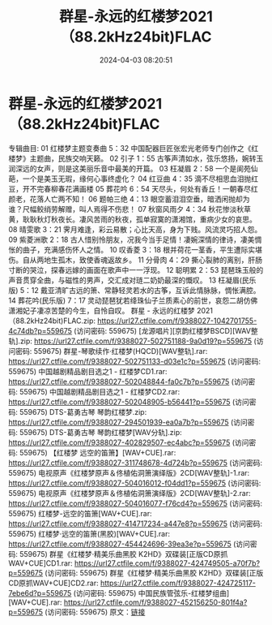 ﻿---
title: 群星-永远的红楼梦2021（88.2kHz24bit)FLAC
date: 2024-04-03 08:20:51
categories: 古典音乐、新世纪、纯音雅乐
tags: 纯音雅乐
---
# 群星-永远的红楼梦2021（88.2kHz24bit)FLAC

专辑曲目:
01 红楼梦主题变奏曲 5：32
中国配器巨匠张宏光老师专门创作之《红楼梦》主题曲，民族交响天籁。
02 引子 1：55
古筝声清如水，弦乐悠扬，婉转玉润深远的女声，则是这美丽乐音中最美的开篇。
03 枉凝眉 2：58
一个是阆苑仙葩，一个是美玉无瑕，缘何心事终虚化？
04 红豆曲 4：35
滴不尽相思血泪抛红豆，开不完春柳春花满画楼
05 葬花吟 6：54
天尽头，何处有香丘！一朝春尽红颜老，花落人亡两不知！
06 题帕三绝 4：13
眼空蓄泪泪空垂，暗洒闲抛却为谁？尺幅鲛绡劳解赠，叫人焉得不伤悲！
07 秋窗风雨夕 4：34
秋花惨淡秋草黄，耿耿秋灯秋夜长。凄风苦雨的秋夜，孤单寂寞的潇湘馆，重病少女的哀思。
08 晴雯歌 3：21
霁月难逢，彩云易散；心比天高，身为下贱。风流灵巧招人怨。
09 紫菱洲歌 2：18
古人惜别怜朋友，况我今当手足情！凄婉深情的律诗，凄美惆怅的曲子，充满感伤怀人之情。
10 叹香菱 3：18
根并荷花一茎香，平生遭际实堪伤。自从两地生孤木，致使香魂返故乡。
11 分骨肉 4：29
撕心裂肺的离别，肝肠寸断的哭泣，探春远嫁的画面在歌声中一一浮现。
12 聪明累 2：53
琵琶珠玉般的声音贯穿全曲，与磁性的男声，交汇成对琏二奶奶最深的慨叹。
13 枉凝眉(民乐版) 5：12
戴亚清旷古远的箫、常静轻灵若水的古筝，互诉此情脉脉，惆怅满腔。
14 葬花吟(民乐版) 7：17
灵动琵琶犹若绛珠仙子兰质素心的前世，哀怨二胡仿佛潇湘妃子凄凉苦楚的今生，自怜自叹。
群星 - 永远的红楼梦 2021 （88.2kHz24bit)FLAC.zip: https://url27.ctfile.com/f/9388027-1042701755-4c74db?p=559675
(访问密码: 559675)
[龙源唱片][京韵红楼梦BSCD][WAV整轨].zip: https://url27.ctfile.com/f/9388027-502751188-9a0d19?p=559675
(访问密码: 559675)
群星-琴歌续作·红楼梦(HQCD)[WAV整轨].rar: https://url27.ctfile.com/f/9388027-502751133-d03e1c?p=559675
(访问密码: 559675)
中国越剧精品剧目选之1 - 红楼梦CD1.rar: https://url27.ctfile.com/f/9388027-502048844-fa0c7b?p=559675
(访问密码: 559675)
中国越剧精品剧目选之1 - 红楼梦CD2.rar: https://url27.ctfile.com/f/9388027-502048905-b56441?p=559675
(访问密码: 559675)
DTS-葛勇古琴 琴韵红楼梦.zip: https://url27.ctfile.com/f/9388027-294501939-ea0a7b?p=559675
(访问密码: 559675)
DTS-葛勇古琴 琴韵红楼梦[WAV分轨].zip: https://url27.ctfile.com/f/9388027-402829507-ec4abc?p=559675
(访问密码: 559675)
【红楼梦 远空的笛箫】[WAV+CUE].rar: https://url27.ctfile.com/f/9388027-311748678-4d724b?p=559675
(访问密码: 559675)
电视原声《红楼梦原声＆佟植佑洞箫演绎版》2CD[WAV整轨]-1.rar: https://url27.ctfile.com/f/9388027-504016012-f04dd1?p=559675
(访问密码: 559675)
电视原声《红楼梦原声＆佟植佑洞箫演绎版》2CD[WAV整轨]-2.rar: https://url27.ctfile.com/f/9388027-504016077-f76cd4?p=559675
(访问密码: 559675)
红楼梦-远空的笛箫[WAV+CUE].rar: https://url27.ctfile.com/f/9388027-414717234-a447e8?p=559675
(访问密码: 559675)
红楼梦·远空的笛箫(黑胶)[WAV+CUE].rar: https://url27.ctfile.com/f/9388027-454424696-39ea3e?p=559675
(访问密码: 559675)
群星《红楼梦·精美乐曲黑胶 K2HD》双碟装[正版CD原抓WAV+CUE]CD1.rar: https://url27.ctfile.com/f/9388027-424749505-a70f7b?p=559675
(访问密码: 559675)
群星《红楼梦·精美乐曲黑胶 K2HD》双碟装[正版CD原抓WAV+CUE]CD2.rar: https://url27.ctfile.com/f/9388027-424725117-7ebe6d?p=559675
(访问密码: 559675)
中国民族管弦乐-红楼梦组曲][WAV+CUE].rar: https://url27.ctfile.com/f/9388027-452156250-801f4a?p=559675
(访问密码: 559675)
原文：[链接](https://blog.sina.com.cn/s/blog_1647c7e76010314z2.html)